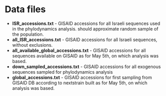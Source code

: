 # Data files
* **ISR_accessions.txt** - GISAID accessions for all Israeli sequences used in the phylodynamics analysis. should approximate random sample of the population.
* **all_ISR_accessions.txt** - GISAID accessions for all Israeli sequences, without exclusions.
* **all_available_global_accessions.txt** - GISAID accessions for all sequences available on GISAID as for May 5th, on which analysis was based.
* **down_sampled_accessions.txt** -  GISAID accessions for all exogenous sequences sampled for phylodynamics analysis
* **global_accessions.txt** - GISAID accessions for first sampling from GISAID DB according to nextstrain built as for May 5th, on which analysis was based. 
